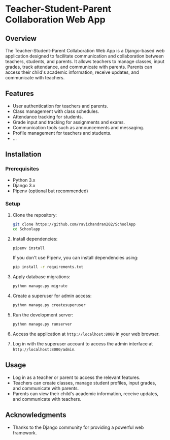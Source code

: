 # Teacher-Student-Parent Collaboration Web App

## Overview

The Teacher-Student-Parent Collaboration Web App is a Django-based web application designed to facilitate communication and collaboration between teachers, students, and parents. It allows teachers to manage classes, input grades, track attendance, and communicate with parents. Parents can access their child's academic information, receive updates, and communicate with teachers.

## Features

- User authentication for teachers and parents.
- Class management with class schedules.
- Attendance tracking for students.
- Grade input and tracking for assignments and exams.
- Communication tools such as announcements and messaging.
- Profile management for teachers and students.
- ...

## Installation

### Prerequisites

- Python 3.x
- Django 3.x
- Pipenv (optional but recommended)

### Setup

1. Clone the repository:

    ```bash
    git clone https://github.com/ravichandran202/SchoolApp
    cd Schoolapp
    ```

2. Install dependencies:

    ```bash
    pipenv install
    ```

    If you don't use Pipenv, you can install dependencies using:

    ```bash
    pip install -r requirements.txt
    ```

3. Apply database migrations:

    ```bash
    python manage.py migrate
    ```

4. Create a superuser for admin access:

    ```bash
    python manage.py createsuperuser
    ```

5. Run the development server:

    ```bash
    python manage.py runserver
    ```

6. Access the application at `http://localhost:8000` in your web browser.

7. Log in with the superuser account to access the admin interface at `http://localhost:8000/admin`.

## Usage

- Log in as a teacher or parent to access the relevant features.
- Teachers can create classes, manage student profiles, input grades, and communicate with parents.
- Parents can view their child's academic information, receive updates, and communicate with teachers.

## Acknowledgments

- Thanks to the Django community for providing a powerful web framework.

